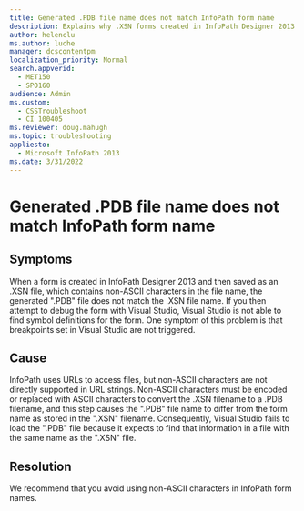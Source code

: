 ```yaml
---
title: Generated .PDB file name does not match InfoPath form name
description: Explains why .XSN forms created in InfoPath Designer 2013 do not match the generated .PDB files.
author: helenclu
ms.author: luche
manager: dcscontentpm
localization_priority: Normal
search.appverid: 
  - MET150
  - SPO160
audience: Admin
ms.custom: 
  - CSSTroubleshoot
  - CI 100405
ms.reviewer: doug.mahugh
ms.topic: troubleshooting
appliesto: 
  - Microsoft InfoPath 2013
ms.date: 3/31/2022
---
```

# Generated .PDB file name does not match InfoPath form name

## Symptoms

When a form is created in InfoPath Designer 2013 and then saved as an .XSN file, which contains non-ASCII characters in the file name, the generated ".PDB" file does not match the .XSN file name. If you then attempt to debug the form with Visual Studio, Visual Studio is not able to find symbol definitions for the form. One symptom of this problem is that breakpoints set in Visual Studio are not triggered.

## Cause

InfoPath uses URLs to access files, but non-ASCII characters are not directly supported in URL strings. Non-ASCII characters must be encoded or replaced with ASCII characters to convert the .XSN filename to a .PDB filename, and this step causes the ".PDB" file name to differ from the form name as stored in the ".XSN" filename. Consequently, Visual Studio fails to load the ".PDB" file because it expects to find that information in a file with the same name as the ".XSN" file.

## Resolution

We recommend that you avoid using non-ASCII characters in InfoPath form names.
